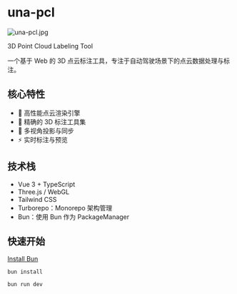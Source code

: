 # una-pcl

![una-pcl.jpg](https://s2.loli.net/2024/12/12/Ro9O3T6IBPJN2uY.png)

3D Point Cloud Labeling Tool

一个基于 Web 的 3D 点云标注工具，专注于自动驾驶场景下的点云数据处理与标注。

## 核心特性

- 🚀 高性能点云渲染引擎
- 🎯 精确的 3D 标注工具集
- 🔄 多视角投影与同步
- ⚡️ 实时标注与预览

## 技术栈

- Vue 3 + TypeScript
- Three.js / WebGL
- Tailwind CSS
- Turborepo：Monorepo 架构管理
- Bun：使用 Bun 作为 PackageManager

## 快速开始

[Install Bun](https://bun.sh/docs/installation)

```shell
bun install

bun run dev
```
